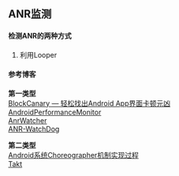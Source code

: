 ## ANR监测

#### 检测ANR的两种方式
1. 利用Looper

#### 参考博客
**第一类型**   
[BlockCanary — 轻松找出Android App界面卡顿元凶](http://blog.zhaiyifan.cn/2016/01/16/BlockCanaryTransparentPerformanceMonitor/?utm_source=tuicool&utm_medium=referral)   
[AndroidPerformanceMonitor](https://github.com/markzhai/AndroidPerformanceMonitor)    
[AnrWatcher](http://blog.zhaiyifan.cn/2016/01/16/BlockCanaryTransparentPerformanceMonitor/?utm_source=tuicool&utm_medium=referral)   
[ANR-WatchDog](https://github.com/SalomonBrys/ANR-WatchDog)


**第二类型**    
[Android系统Choreographer机制实现过程](http://blog.csdn.net/yangwen123/article/details/39518923)   
[Takt](https://github.com/wasabeef/Takt/)
